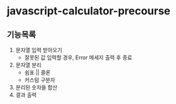 # javascript-calculator-precourse

## 기능목록


1. 문자열 입력 받아오기
    - 잘못된 값 입력할 경우, Error 메세지 출력 후 종료
2. 문자열 분리
    - 쉼표 || 콜론
    - 커스텀 구분자
3. 분리된 숫자들 합산
4. 결과 출력